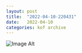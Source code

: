 ```yaml
---
layout:	post
title:	"2022-04-10-220431"
date:	2022-04-10
categories:	kof archive
---
```


![Image Alt](https://k0f.github.io/assets/2022-04-10-220431.jpg)
